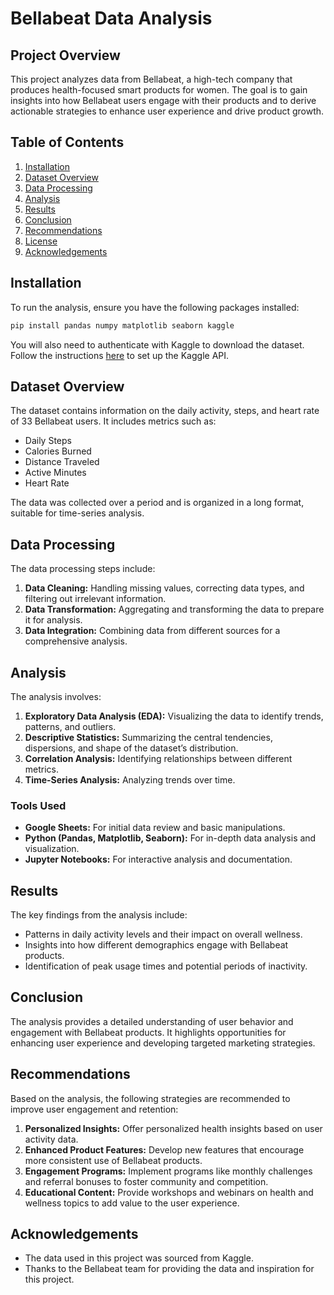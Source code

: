 # Bellabeat Data Analysis

## Project Overview

This project analyzes data from Bellabeat, a high-tech company that produces health-focused smart products for women. The goal is to gain insights into how Bellabeat users engage with their products and to derive actionable strategies to enhance user experience and drive product growth.

## Table of Contents

1. [Installation](#installation)
2. [Dataset Overview](#dataset-overview)
3. [Data Processing](#data-processing)
4. [Analysis](#analysis)
5. [Results](#results)
6. [Conclusion](#conclusion)
7. [Recommendations](#recommendations)
8. [License](#license)
9. [Acknowledgements](#acknowledgements)

## Installation

To run the analysis, ensure you have the following packages installed:

```bash
pip install pandas numpy matplotlib seaborn kaggle
```

You will also need to authenticate with Kaggle to download the dataset. Follow the instructions [here](https://github.com/Kaggle/kaggle-api) to set up the Kaggle API.

## Dataset Overview

The dataset contains information on the daily activity, steps, and heart rate of 33 Bellabeat users. It includes metrics such as:

- Daily Steps
- Calories Burned
- Distance Traveled
- Active Minutes
- Heart Rate

The data was collected over a period and is organized in a long format, suitable for time-series analysis.

## Data Processing

The data processing steps include:

1. **Data Cleaning:** Handling missing values, correcting data types, and filtering out irrelevant information.
2. **Data Transformation:** Aggregating and transforming the data to prepare it for analysis.
3. **Data Integration:** Combining data from different sources for a comprehensive analysis.

## Analysis

The analysis involves:

1. **Exploratory Data Analysis (EDA):** Visualizing the data to identify trends, patterns, and outliers.
2. **Descriptive Statistics:** Summarizing the central tendencies, dispersions, and shape of the dataset’s distribution.
3. **Correlation Analysis:** Identifying relationships between different metrics.
4. **Time-Series Analysis:** Analyzing trends over time.

### Tools Used

- **Google Sheets:** For initial data review and basic manipulations.
- **Python (Pandas, Matplotlib, Seaborn):** For in-depth data analysis and visualization.
- **Jupyter Notebooks:** For interactive analysis and documentation.

## Results

The key findings from the analysis include:

- Patterns in daily activity levels and their impact on overall wellness.
- Insights into how different demographics engage with Bellabeat products.
- Identification of peak usage times and potential periods of inactivity.

## Conclusion

The analysis provides a detailed understanding of user behavior and engagement with Bellabeat products. It highlights opportunities for enhancing user experience and developing targeted marketing strategies.

## Recommendations

Based on the analysis, the following strategies are recommended to improve user engagement and retention:

1. **Personalized Insights:** Offer personalized health insights based on user activity data.
2. **Enhanced Product Features:** Develop new features that encourage more consistent use of Bellabeat products.
3. **Engagement Programs:** Implement programs like monthly challenges and referral bonuses to foster community and competition.
4. **Educational Content:** Provide workshops and webinars on health and wellness topics to add value to the user experience.

## Acknowledgements

- The data used in this project was sourced from Kaggle.
- Thanks to the Bellabeat team for providing the data and inspiration for this project.
